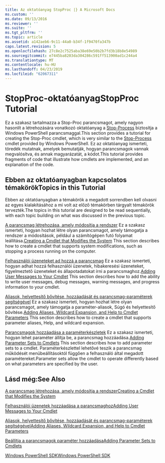 ```yaml
---
title: Az oktatóanyag StopProc |} A Microsoft Docs
ms.custom: ''
ms.date: 09/13/2016
ms.reviewer: ''
ms.suite: ''
ms.tgt_pltfrm: ''
ms.topic: article
ms.assetid: a142aeb6-9c11-44a0-b34f-1f9470fa347b
caps.latest.revision: 5
ms.openlocfilehash: 27c8e2c7525aba38e69e50b2b7fd3b18b8e54989
ms.sourcegitcommit: e7445ba8203da304286c591ff513900ad1c244a4
ms.translationtype: MT
ms.contentlocale: hu-HU
ms.lasthandoff: 04/23/2019
ms.locfileid: "62067311"
---
```

# <a name="stopproc-tutorial"></a><span data-ttu-id="5a436-102">StopProc-oktatóanyag</span><span class="sxs-lookup"><span data-stu-id="5a436-102">StopProc Tutorial</span></span>

<span data-ttu-id="5a436-103">Ez a szakasz tartalmazza a Stop-Proc parancsmagot, amely nagyon hasonlít a létrehozására vonatkozó oktatóanyag a [Stop-Process](/powershell/module/Microsoft.PowerShell.Management/Stop-Process) biztosítja a Windows PowerShell parancsmaggal.</span><span class="sxs-lookup"><span data-stu-id="5a436-103">This section provides a tutorial for creating the Stop-Proc cmdlet, which is very similar to the [Stop-Process](/powershell/module/Microsoft.PowerShell.Management/Stop-Process) cmdlet provided by Windows PowerShell.</span></span> <span data-ttu-id="5a436-104">Ez az oktatóanyag ismerteti, töredék mutatnak, amelyek bemutatják, hogyan parancsmagok vannak megvalósítva, és annak magyarázatát, a kódot.</span><span class="sxs-lookup"><span data-stu-id="5a436-104">This tutorial provides fragments of code that illustrate how cmdlets are implemented, and an explanation of the code.</span></span>

## <a name="topics-in-this-tutorial"></a><span data-ttu-id="5a436-105">Ebben az oktatóanyagban kapcsolatos témakörök</span><span class="sxs-lookup"><span data-stu-id="5a436-105">Topics in this Tutorial</span></span>

<span data-ttu-id="5a436-106">Ebben az oktatóanyagban a témakörök a megadott sorrendben kell olvasni az egyes kialakításához a mi volt az előző témakörben tárgyalt témakörök tervezték.</span><span class="sxs-lookup"><span data-stu-id="5a436-106">The topics in this tutorial are designed to be read sequentially, with each topic building on what was discussed in the previous topic.</span></span>

<span data-ttu-id="5a436-107">[A parancsmag létrehozása, amely módosítja a rendszer](./creating-a-cmdlet-that-modifies-the-system.md) Ez a szakasz ismerteti, hogyan hozhat létre olyan parancsmagot, amely támogatja a rendszer a módosítások, például a számítógépen futó folyamat leállítása.</span><span class="sxs-lookup"><span data-stu-id="5a436-107">[Creating a Cmdlet that Modifies the System](./creating-a-cmdlet-that-modifies-the-system.md) This section describes how to create a cmdlet that supports system modifications, such as stopping a process running on the computer.</span></span>

<span data-ttu-id="5a436-108">[Felhasználói üzeneteket ad hozzá a parancsmag](./adding-user-messages-to-your-cmdlet.md) Ez a szakasz ismerteti, hogyan adhat hozzá felhasználói üzenetek, hibakeresési üzeneteket, figyelmeztető üzeneteket és állapotadatokat írni a parancsmaghoz.</span><span class="sxs-lookup"><span data-stu-id="5a436-108">[Adding User Messages to Your Cmdlet](./adding-user-messages-to-your-cmdlet.md) This section describes how to add the ability to write user messages, debug messages, warning messages, and progress information to your cmdlet.</span></span>

<span data-ttu-id="5a436-109">[Aliasok, helyettesítő bővítése, hozzáadását és parancsmag-paraméterek segítségével](./adding-aliases-wildcard-expansion-and-help-to-cmdlet-parameters.md) Ez a szakasz ismerteti, hogyan hozhat létre olyan parancsmagot, amely támogatja a paraméter-aliasok, Súgó és helyettesítő bővítése.</span><span class="sxs-lookup"><span data-stu-id="5a436-109">[Adding Aliases, Wildcard Expansion, and Help to Cmdlet Parameters](./adding-aliases-wildcard-expansion-and-help-to-cmdlet-parameters.md) This section describes how to create a cmdlet that supports parameter aliases, Help, and wildcard expansion.</span></span>

<span data-ttu-id="5a436-110">[Parancsmagok hozzáadása a paraméterkészletek](./adding-parameter-sets-to-a-cmdlet.md) Ez a szakasz ismerteti, hogyan lehet paraméter állítja be, a parancsmag hozzáadása.</span><span class="sxs-lookup"><span data-stu-id="5a436-110">[Adding Parameter Sets to Cmdlets](./adding-parameter-sets-to-a-cmdlet.md) This section describes how to add parameter sets to a cmdlet.</span></span> <span data-ttu-id="5a436-111">Paraméterkészlettel lehetővé teszik a parancsmag működését menübeállításoktól függően a felhasználó által megadott paramétereket.</span><span class="sxs-lookup"><span data-stu-id="5a436-111">Parameter sets allow the cmdlet to operate differently based on what parameters are specified by the user.</span></span>

## <a name="see-also"></a><span data-ttu-id="5a436-112">Lásd még:</span><span class="sxs-lookup"><span data-stu-id="5a436-112">See Also</span></span>

[<span data-ttu-id="5a436-113">A parancsmag létrehozása, amely módosítja a rendszer</span><span class="sxs-lookup"><span data-stu-id="5a436-113">Creating a Cmdlet that Modifies the System</span></span>](./creating-a-cmdlet-that-modifies-the-system.md)

[<span data-ttu-id="5a436-114">Felhasználói üzenetek hozzáadása a parancsmaghoz</span><span class="sxs-lookup"><span data-stu-id="5a436-114">Adding User Messages to Your Cmdlet</span></span>](./adding-user-messages-to-your-cmdlet.md)

[<span data-ttu-id="5a436-115">Aliasok, helyettesítő bővítése, hozzáadását és parancsmag-paraméterek segítségével</span><span class="sxs-lookup"><span data-stu-id="5a436-115">Adding Aliases, Wildcard Expansion, and Help to Cmdlet Parameters</span></span>](./adding-aliases-wildcard-expansion-and-help-to-cmdlet-parameters.md)

[<span data-ttu-id="5a436-116">Beállítja a parancsmagok paraméter hozzáadása</span><span class="sxs-lookup"><span data-stu-id="5a436-116">Adding Parameter Sets to Cmdlets</span></span>](./adding-parameter-sets-to-a-cmdlet.md)

[<span data-ttu-id="5a436-117">Windows PowerShell SDK</span><span class="sxs-lookup"><span data-stu-id="5a436-117">Windows PowerShell SDK</span></span>](../windows-powershell-reference.md)
